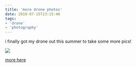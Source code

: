 ```yaml
---
title: 'more drone photos'
date: 2018-07-15T23:15:46
tags:
- 'drone'
- 'photography'
---
```


i finally got my drone out this summer to take some more pics!

![](https://bhh.sh/pub/photos/drone/DJI_0097.thumb.jpg)

[more here](https://bhh.sh/pub/photos/drone/)
